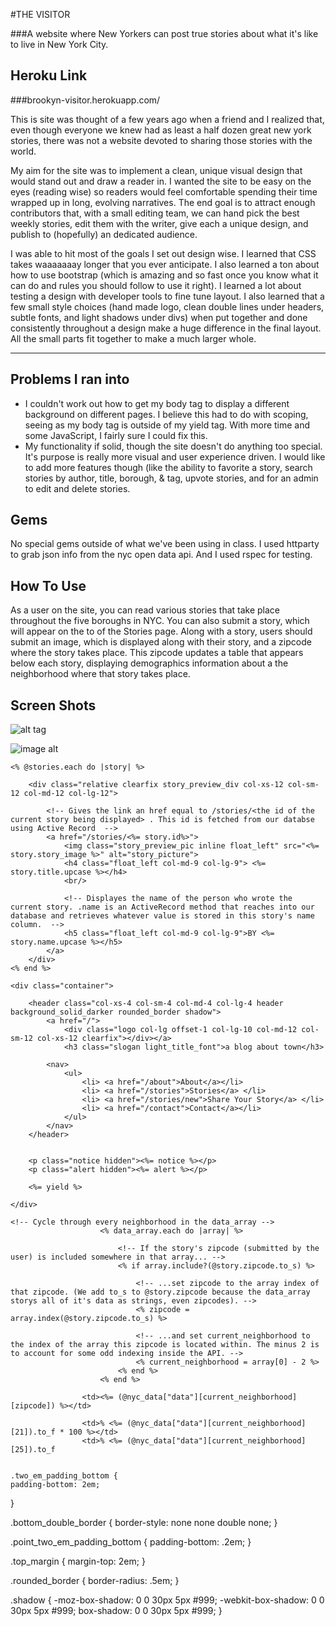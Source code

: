 #THE VISITOR

###A website where New Yorkers can post true stories about what it's like to live in New York City.

## Heroku Link ##

###brookyn-visitor.herokuapp.com/


This is site was thought of a few years ago when a friend and I realized that, even though everyone we knew had as least a half dozen great new york stories, there was not a website devoted to sharing those stories with the world.

My aim for the site was to implement a clean, unique visual design that would stand out and draw a reader in. I wanted the site to be easy on the eyes (reading wise) so readers would feel comfortable spending their time wrapped up in long, evolving narratives. The end goal is to attract enough contributors that, with a small editing team, we can hand pick the best weekly stories, edit them with the writer, give each a unique design, and publish to (hopefully) an dedicated audience.

I was able to hit most of the goals I set out design wise. I learned that CSS takes waaaaaaay longer that you ever anticipate. I also learned a ton about how to use bootstrap (which is amazing and so fast once you know what it can do and rules you should follow to use it right). I learned a lot about testing a design with developer tools to fine tune layout. I also learned that a few small style choices (hand made logo, clean double lines under headers, subtle fonts, and light shadows under divs) when put together and done consistently throughout a design make a huge difference in the final layout. All the small parts fit together to make a much larger whole.  


----------

## Problems I ran into ##

 -  I couldn't work out how to get my body tag to display a different background on different pages. I believe this had to do with scoping, seeing as my body tag is outside of my yield tag. With more time and some JavaScript, I fairly sure I could fix this.
 - My functionality if solid, though the site doesn't do anything too special. It's purpose is really more visual and user experience driven. I would like to add more features though (like the ability to favorite a story, search stories by author, title, borough, & tag, upvote stories, and for an admin to edit and delete stories.


## Gems ##
No special gems outside of what we've been using in class. I used httparty to grab json info from the nyc open data api. And I used rspec for testing.

## How To Use ##

As a user on the site, you can read various stories that take place throughout the five boroughs in NYC. You can also submit a story, which will appear on the to of the Stories page. Along with a story, users should submit an image, which is displayed along with their story, and a zipcode where the story takes place. This zipcode updates a table that appears below each story, displaying demographics information about a the neighborhood where that story takes place.


## Screen Shots ##

![alt tag](http://i1317.photobucket.com/albums/t632/zackdinerstein/ScreenShot2014-04-30at14437PM_zpsa5283864.png?t=1398880339)


![image alt](http://i1317.photobucket.com/albums/t632/zackdinerstein/THEVISITOR2_zpsf68a5970.png?t=1398880366)





  [1]: http://brookyn-visitor.herokuapp.com/
  [2]: http://brookyn-visitor.herokuapp.com/stories/new


    <% @stories.each do |story| %>
		
		<div class="relative clearfix story_preview_div col-xs-12 col-sm-12 col-md-12 col-lg-12">

			<!-- Gives the link an href equal to /stories/<the id of the current story being displayed> . This id is fetched from our databse using Active Record  -->
			<a href="/stories/<%= story.id%>"> 
				<img class="story_preview_pic inline float_left" src="<%= story.story_image %>" alt="story_picture">
				<h4 class="float_left col-md-9 col-lg-9"> <%= story.title.upcase %></h4>
				<br/>

				<!-- Displayes the name of the person who wrote the current story. .name is an ActiveRecord method that reaches into our database and retrieves whatever value is stored in this story's name column.  -->
				<h5 class="float_left col-md-9 col-lg-9">BY <%= story.name.upcase %></h5>
			</a>
		</div>
	<% end %>	
</div>

    <div class="container">
		
		<header class="col-xs-4 col-sm-4 col-md-4 col-lg-4 header background_solid_darker rounded_border shadow">
			<a href="/">
				<div class="logo col-lg offset-1 col-lg-10 col-md-12 col-sm-12 col-xs-12 clearfix"></div></a>
				<h3 class="slogan light_title_font">a blog about town</h3>
			
			<nav>
				<ul>
					<li> <a href="/about">About</a></li>
					<li> <a href="/stories">Stories</a> </li>
					<li> <a href="/stories/new">Share Your Story</a> </li>
					<li> <a href="/contact">Contact</a></li>
				</ul>
			</nav>
		</header>
		

		<p class="notice hidden"><%= notice %></p>
	    <p class="alert hidden"><%= alert %></p>
	    
		<%= yield %>

	</div>

    <!-- Cycle through every neighborhood in the data_array -->
						<% data_array.each do |array| %>

							<!-- If the story's zipcode (submitted by the user) is included somewhere in that array... -->
							<% if array.include?(@story.zipcode.to_s) %>

								<!-- ...set zipcode to the array index of that zipcode. (We add to_s to @story.zipcode because the data_array storys all of it's data as strings, even zipcodes). -->
								<% zipcode = array.index(@story.zipcode.to_s) %>

								<!-- ...and set current_neighborhood to the index of the array this zipcode is located within. The minus 2 is to account for some odd indexing inside the API. -->
								<% current_neighborhood = array[0] - 2 %>
							<% end %>
						<% end %>

					<td><%= (@nyc_data["data"][current_neighborhood][zipcode]) %></td>

					<td>% <%= (@nyc_data["data"][current_neighborhood][21]).to_f * 100 %></td>
					<td>% <%= (@nyc_data["data"][current_neighborhood][25]).to_f


    .two_em_padding_bottom {
	padding-bottom: 2em;
}

.bottom_double_border {
	border-style: none none double none;
}

.point_two_em_padding_bottom {
	padding-bottom: .2em;
}

.top_margin {
	margin-top: 2em;
}

.rounded_border {
	border-radius: .5em;
}

.shadow {
	-moz-box-shadow: 0 0 30px 5px #999;
	-webkit-box-shadow: 0 0 30px 5px #999;
	box-shadow: 0 0 30px 5px #999;
}
